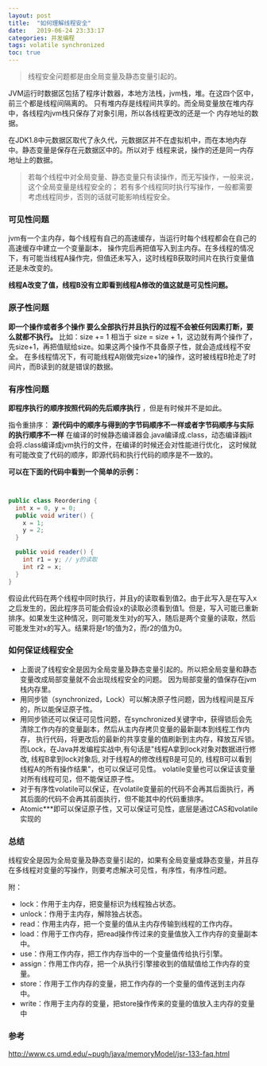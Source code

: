```yaml
---
layout: post
title:  "如何理解线程安全"
date:   2019-06-24 23:33:17
categories: 并发编程
tags: volatile synchronized
toc: true
---
```



>线程安全问题都是由全局变量及静态变量引起的。

JVM运行时数据区包括了程序计数器，本地方法栈，jvm栈，堆。在这四个区中，前三个都是线程间隔离的。
只有堆内存是线程间共享的。而全局变量放在堆内存中，各线程内jvm栈只保存了对象引用，所以各线程更改的还是一个
内存地址的数据。

<!-- more -->

在JDK1.8中元数据区取代了永久代，元数据区并不在虚拟机中，而在本地内存中。静态变量是保存在元数据区中的。所以对于
线程来说，操作的还是同一内存地址上的数据。





>若每个线程中对全局变量、静态变量只有读操作，而无写操作，一般来说，这个全局变量是线程安全的；
>若有多个线程同时执行写操作，一般都需要考虑线程同步，否则的话就可能影响线程安全。

### 可见性问题
jvm有一个主内存，每个线程有自己的高速缓存，当运行时每个线程都会在自己的高速缓存中建立一个变量副本，
操作完后再把值写入到主内存。在多线程的情况下，有可能当线程A操作完，但值还未写入，这时线程B获取时间片在执行变量值还是未改变的。

**线程A改变了值，线程B没有立即看到线程A修改的值这就是可见性问题。**

### 原子性问题 
**即一个操作或者多个操作 要么全部执行并且执行的过程不会被任何因素打断，要么就都不执行。**
比如：size += 1 相当于 size = size + 1，这边就有两个操作了，先size+1，再把值赋给size。如果这两个操作不具备原子性，就会造成线程不安全。
在多线程情况下，有可能线程A刚做完size+1的操作，这时被线程B抢走了时间片，而B读到的就是错误的数据。

### 有序性问题
**即程序执行的顺序按照代码的先后顺序执行** ，但是有时候并不是如此。

指令重排序： 
**源代码中的顺序与得到的字节码顺序不一样或者字节码顺序与实际的执行顺序不一样**
在编译的时候静态编译器会.java编译成.class，动态编译器jit会将.class编译成jvm执行的文件，在编译的时候还会对性能进行优化，
这时候就有可能改变了代码的顺序，即源代码和执行代码的顺序是不一致的。


**可以在下面的代码中看到一个简单的示例：**

```java


public class Reordering {
  int x = 0, y = 0;
  public void writer() {
    x = 1;
    y = 2;
  }

  public void reader() {
    int r1 = y; // y的读取
    int r2 = x;
  }
}
```

假设此代码在两个线程中同时执行，并且y的读取看到值2。由于此写入是在写入x之后发生的，因此程序员可能会假设x的读取必须看到值1。但是，写入可能已重新排序。如果发生这种情况，则可能发生对y的写入，随后是两个变量的读取，然后可能发生对x的写入。结果将是r1的值为2，而r2的值为0。

### 如何保证线程安全
- 上面说了线程安全是因为全局变量及静态变量引起的。所以把全局变量和静态变量改成局部变量就不会出现线程安全的问题。
因为局部变量的值保存在jvm栈内存里。
- 用同步锁（synchronized，Lock）可以解决原子性问题，因为线程间是互斥的，所以能保证原子性。
- 用同步锁还可以保证可见性问题，在synchronized关键字中，获得锁后会先清除工作内存的变量副本，然后从主内存拷贝变量的最新副本到线程工作内存，
执行代码，将更改后的最新的共享变量的值刷新到主内存，释放互斥锁。而Lock，在Java并发编程实战中,有句话是"线程A拿到lock对象对数据进行修改, 线程B拿到lock对象后,
对于线程A的修改线程B是可见的, 线程B可以看到线程A的所有操作结果"，也可以保证可见性。
volatile变量也可以保证该变量对所有线程可见，但不能保证原子性。
- 对于有序性volatile可以保证，在volatile变量前的代码不会再其后面执行，再其后面的代码不会再其前面执行，但不能其中的代码重排序。
- Atomic***即可以保证原子性，又可以保证可见性，底层是通过CAS和volatile实现的

### 总结 
线程安全是因为全局变量及静态变量引起的，如果有全局变量或静态变量，并且存在多线程对变量的写操作，则要考虑解决可见性，有序性，有序性问题。


附：

- lock：作用于主内存，把变量标识为线程独占状态。
- unlock：作用于主内存，解除独占状态。
- read：作用主内存，把一个变量的值从主内存传输到线程的工作内存。
- load：作用于工作内存，把read操作传过来的变量值放入工作内存的变量副本中。
- use：作用工作内存，把工作内存当中的一个变量值传给执行引擎。
- assign：作用工作内存，把一个从执行引擎接收到的值赋值给工作内存的变量。
- store：作用于工作内存的变量，把工作内存的一个变量的值传送到主内存中。
- write：作用于主内存的变量，把store操作传来的变量的值放入主内存的变量中



### 参考

http://www.cs.umd.edu/~pugh/java/memoryModel/jsr-133-faq.html